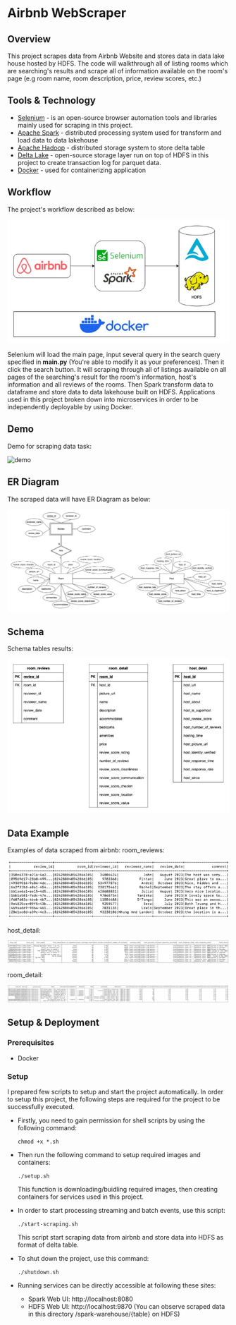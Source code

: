 # Airbnb WebScraper
## Overview
This project scrapes data from Airbnb Website and stores data in data lake house hosted by HDFS. The code will walkthrough all of listing rooms which are searching's results and scrape all of information available on the room's page (e.g room name, room description, price, review scores, etc.)

## Tools & Technology
- [Selenium](https://www.selenium.dev/) - is an open-source browser automation tools and libraries mainly used for scraping in this project.
- [Apache Spark](https://spark.apache.org/) - distributed processing system used for transform and load data to data lakehouse
- [Apache Hadoop](https://hadoop.apache.org/) - distributed storage system to store delta table
- [Delta Lake](https://delta.io/) - open-source storage layer run on top of HDFS in this project to create transaction log for parquet data.
- [Docker](https://www.docker.com/) - used for containerizing application

## Workflow
The project's workflow described as below:

![workflow](images/Selenium%20Workflow.jpg)

Selenium will load the main page, input several query in the search query specified in **main.py** (You're able to modify it as your preferences). Then it click the search button. It will scraping through all of listings available on all pages of the searching's result for the room's information, host's information and all reviews of the rooms. Then Spark transform data to dataframe and store data to data lakehouse built on HDFS. Applications used in this project broken down into microservices in order to be independently deployable by using Docker.

## Demo
Demo for scraping data task:

![demo](images/ezgif.com-video-to-gif.gif)

## ER Diagram
The scraped data will have ER Diagram as below:

![er diagram](images/ER%20Diagram.jpg)

## Schema
Schema tables results:

![schema](images/Schema%20Diagram.jpg)

## Data Example
Examples of data scraped from airbnb:
room_reviews:

![example1](images/reviews.png)

host_detail:

![example2](images/host_detail.png)

room_detail:

![example3](images/room_detail.png)

## **Setup & Deployment**

### Prerequisites
- Docker

### Setup
I prepared few scripts to setup and start the project automatically. In order to setup this project, the following steps are required for the project to be successfully executed.

* Firstly, you need to gain permission for shell scripts by using the following command:
    ```
    chmod +x *.sh
    ```

* Then run the following command to setup required images and containers:
    ```
    ./setup.sh
    ```
    This function is downloading/buidling required images, then creating containers for services used in this project. </br>
    
* In order to start processing streaming and batch events, use this script:
    ```
    ./start-scraping.sh
    ```
    This script start scraping data from airbnb and store data into HDFS as format of delta table.

* To shut down the project, use this command:
    ```
    ./shutdown.sh
    ```

* Running services can be directly accessible at following these sites:
    * Spark Web UI: http://localhost:8080
    * HDFS Web UI: http://localhost:9870 (You can observe scraped data in this directory /spark-warehouse/{table} on HDFS)